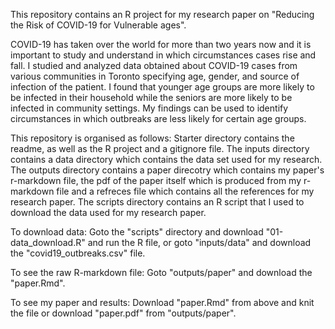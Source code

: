 This repository contains an R project for my research paper on "Reducing the Risk of COVID-19 for Vulnerable ages".

COVID-19 has taken over the world for more than two years now and it is important to study and understand in which circumstances cases rise and fall. I studied and analyzed data obtained about COVID-19 cases from various communities in Toronto specifying age, gender, and source of infection of the patient. I found that younger age groups are more likely to be infected in their household while the seniors are more likely to be infected in community settings. My findings can be used to identify circumstances in which outbreaks are less likely for certain age groups.

This repository is organised as follows:
Starter directory contains the readme, as well as the R project and a gitignore file.
The inputs directory contains a data directory which contains the data set used for my research.
The outputs directory contains a paper direcotry which contains my paper's r-markdown file, the pdf of the paper itself which is produced from my r-markdown file and a refreces file which contains all the references for my research paper.
The scripts directory contains an R script that I used to download the data used for my research paper.

To download data:
Goto the "scripts" directory and download "01-data_download.R" and run the R file, or goto "inputs/data" and download the "covid19_outbreaks.csv" file.

To see the raw R-markdown file:
Goto "outputs/paper" and download the "paper.Rmd".

To see my paper and results:
Download "paper.Rmd" from above and knit the file or download "paper.pdf" from "outputs/paper".
